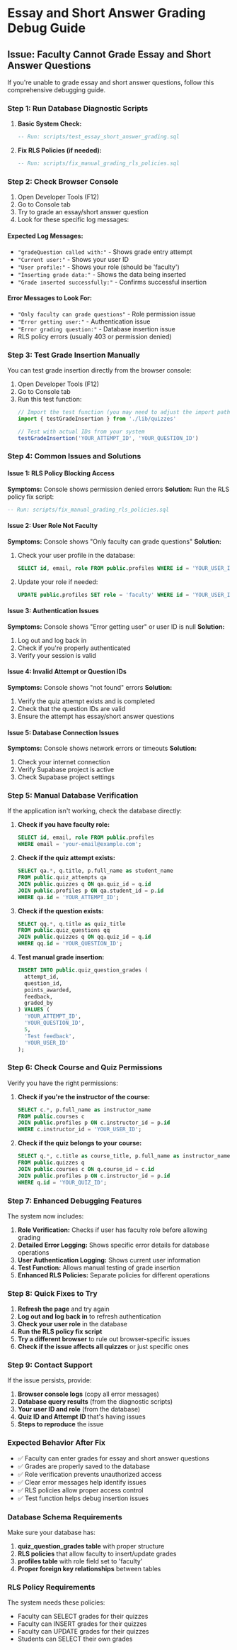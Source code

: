 # Essay and Short Answer Grading Debug Guide

## Issue: Faculty Cannot Grade Essay and Short Answer Questions

If you're unable to grade essay and short answer questions, follow this comprehensive debugging guide.

### Step 1: Run Database Diagnostic Scripts

1. **Basic System Check:**
   ```sql
   -- Run: scripts/test_essay_short_answer_grading.sql
   ```

2. **Fix RLS Policies (if needed):**
   ```sql
   -- Run: scripts/fix_manual_grading_rls_policies.sql
   ```

### Step 2: Check Browser Console

1. Open Developer Tools (F12)
2. Go to Console tab
3. Try to grade an essay/short answer question
4. Look for these specific log messages:

#### Expected Log Messages:
- `"gradeQuestion called with:"` - Shows grade entry attempt
- `"Current user:"` - Shows your user ID
- `"User profile:"` - Shows your role (should be 'faculty')
- `"Inserting grade data:"` - Shows the data being inserted
- `"Grade inserted successfully:"` - Confirms successful insertion

#### Error Messages to Look For:
- `"Only faculty can grade questions"` - Role permission issue
- `"Error getting user:"` - Authentication issue
- `"Error grading question:"` - Database insertion issue
- RLS policy errors (usually 403 or permission denied)

### Step 3: Test Grade Insertion Manually

You can test grade insertion directly from the browser console:

1. Open Developer Tools (F12)
2. Go to Console tab
3. Run this test function:
   ```javascript
   // Import the test function (you may need to adjust the import path)
   import { testGradeInsertion } from './lib/quizzes'
   
   // Test with actual IDs from your system
   testGradeInsertion('YOUR_ATTEMPT_ID', 'YOUR_QUESTION_ID')
   ```

### Step 4: Common Issues and Solutions

#### Issue 1: RLS Policy Blocking Access
**Symptoms:** Console shows permission denied errors
**Solution:** Run the RLS policy fix script:
```sql
-- Run: scripts/fix_manual_grading_rls_policies.sql
```

#### Issue 2: User Role Not Faculty
**Symptoms:** Console shows "Only faculty can grade questions"
**Solution:** 
1. Check your user profile in the database:
   ```sql
   SELECT id, email, role FROM public.profiles WHERE id = 'YOUR_USER_ID';
   ```
2. Update your role if needed:
   ```sql
   UPDATE public.profiles SET role = 'faculty' WHERE id = 'YOUR_USER_ID';
   ```

#### Issue 3: Authentication Issues
**Symptoms:** Console shows "Error getting user" or user ID is null
**Solution:**
1. Log out and log back in
2. Check if you're properly authenticated
3. Verify your session is valid

#### Issue 4: Invalid Attempt or Question IDs
**Symptoms:** Console shows "not found" errors
**Solution:**
1. Verify the quiz attempt exists and is completed
2. Check that the question IDs are valid
3. Ensure the attempt has essay/short answer questions

#### Issue 5: Database Connection Issues
**Symptoms:** Console shows network errors or timeouts
**Solution:**
1. Check your internet connection
2. Verify Supabase project is active
3. Check Supabase project settings

### Step 5: Manual Database Verification

If the application isn't working, check the database directly:

1. **Check if you have faculty role:**
   ```sql
   SELECT id, email, role FROM public.profiles 
   WHERE email = 'your-email@example.com';
   ```

2. **Check if the quiz attempt exists:**
   ```sql
   SELECT qa.*, q.title, p.full_name as student_name
   FROM public.quiz_attempts qa
   JOIN public.quizzes q ON qa.quiz_id = q.id
   JOIN public.profiles p ON qa.student_id = p.id
   WHERE qa.id = 'YOUR_ATTEMPT_ID';
   ```

3. **Check if the question exists:**
   ```sql
   SELECT qq.*, q.title as quiz_title
   FROM public.quiz_questions qq
   JOIN public.quizzes q ON qq.quiz_id = q.id
   WHERE qq.id = 'YOUR_QUESTION_ID';
   ```

4. **Test manual grade insertion:**
   ```sql
   INSERT INTO public.quiz_question_grades (
     attempt_id,
     question_id,
     points_awarded,
     feedback,
     graded_by
   ) VALUES (
     'YOUR_ATTEMPT_ID',
     'YOUR_QUESTION_ID',
     5,
     'Test feedback',
     'YOUR_USER_ID'
   );
   ```

### Step 6: Check Course and Quiz Permissions

Verify you have the right permissions:

1. **Check if you're the instructor of the course:**
   ```sql
   SELECT c.*, p.full_name as instructor_name
   FROM public.courses c
   JOIN public.profiles p ON c.instructor_id = p.id
   WHERE c.instructor_id = 'YOUR_USER_ID';
   ```

2. **Check if the quiz belongs to your course:**
   ```sql
   SELECT q.*, c.title as course_title, p.full_name as instructor_name
   FROM public.quizzes q
   JOIN public.courses c ON q.course_id = c.id
   JOIN public.profiles p ON c.instructor_id = p.id
   WHERE q.id = 'YOUR_QUIZ_ID';
   ```

### Step 7: Enhanced Debugging Features

The system now includes:

1. **Role Verification:** Checks if user has faculty role before allowing grading
2. **Detailed Error Logging:** Shows specific error details for database operations
3. **User Authentication Logging:** Shows current user information
4. **Test Function:** Allows manual testing of grade insertion
5. **Enhanced RLS Policies:** Separate policies for different operations

### Step 8: Quick Fixes to Try

1. **Refresh the page** and try again
2. **Log out and log back in** to refresh authentication
3. **Check your user role** in the database
4. **Run the RLS policy fix script**
5. **Try a different browser** to rule out browser-specific issues
6. **Check if the issue affects all quizzes** or just specific ones

### Step 9: Contact Support

If the issue persists, provide:

1. **Browser console logs** (copy all error messages)
2. **Database query results** (from the diagnostic scripts)
3. **Your user ID and role** (from the database)
4. **Quiz ID and Attempt ID** that's having issues
5. **Steps to reproduce** the issue

### Expected Behavior After Fix

- ✅ Faculty can enter grades for essay and short answer questions
- ✅ Grades are properly saved to the database
- ✅ Role verification prevents unauthorized access
- ✅ Clear error messages help identify issues
- ✅ RLS policies allow proper access control
- ✅ Test function helps debug insertion issues

### Database Schema Requirements

Make sure your database has:

1. **quiz_question_grades table** with proper structure
2. **RLS policies** that allow faculty to insert/update grades
3. **profiles table** with role field set to 'faculty'
4. **Proper foreign key relationships** between tables

### RLS Policy Requirements

The system needs these policies:
- Faculty can SELECT grades for their quizzes
- Faculty can INSERT grades for their quizzes  
- Faculty can UPDATE grades for their quizzes
- Students can SELECT their own grades





























